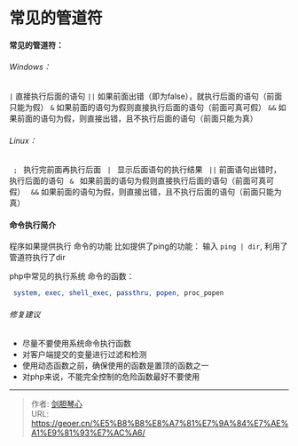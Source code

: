 # 常见的管道符

  
#### 常见的管道符：
  
###### Windows：

` | `    直接执行后面的语句
` || `    如果前面出错（即为false），就执行后面的语句（前面只能为假）
` & `    如果前面的语句为假则直接执行后面的语句（前面可真可假）
` && `    如果前面的语句为假，则直接出错，且不执行后面的语句（前面只能为真）


###### Linux：

`  ;  `    执行完前面再执行后面
`  |  `    显示后面语句的执行结果
`  || `    前面语句出错时，执行后面的语句
`  &  `    如果前面的语句为假则直接执行后面的语句（前面可真可假）
`  && `     如果前面的语句为假，则直接出错，且不执行后面的语句（前面只能为真）







#### 命令执行简介

程序如果提供执行 命令的功能
比如提供了ping的功能： 输入 `ping | dir`,  利用了管道符执行了dir

php中常见的执行系统 命令的函数：

```php
 system, exec, shell_exec, passthru, popen, proc_popen
```



###### 修复建议

- 尽量不要使用系统命令执行函数
- 对客户端提交的变量进行过滤和检测
- 使用动态函数之前，确保使用的函数是置顶的函数之一
- 对php来说，不能完全控制的危险函数最好不要使用



---

> 作者: [剑胆琴心](http://geoer.cn)  
> URL: https://geoer.cn/%E5%B8%B8%E8%A7%81%E7%9A%84%E7%AE%A1%E9%81%93%E7%AC%A6/  

